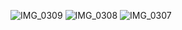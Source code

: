 ![IMG_0309](https://github.com/TysonWalkerII/FACTS-app/assets/90113324/676d6050-d4b3-4263-a60f-f596bb00f0d1)
![IMG_0308](https://github.com/TysonWalkerII/FACTS-app/assets/90113324/b8320726-e002-4260-84b4-1c7d9c456f40)
![IMG_0307](https://github.com/TysonWalkerII/FACTS-app/assets/90113324/cc75ed5d-a629-4182-b8e4-e44973da7725)
